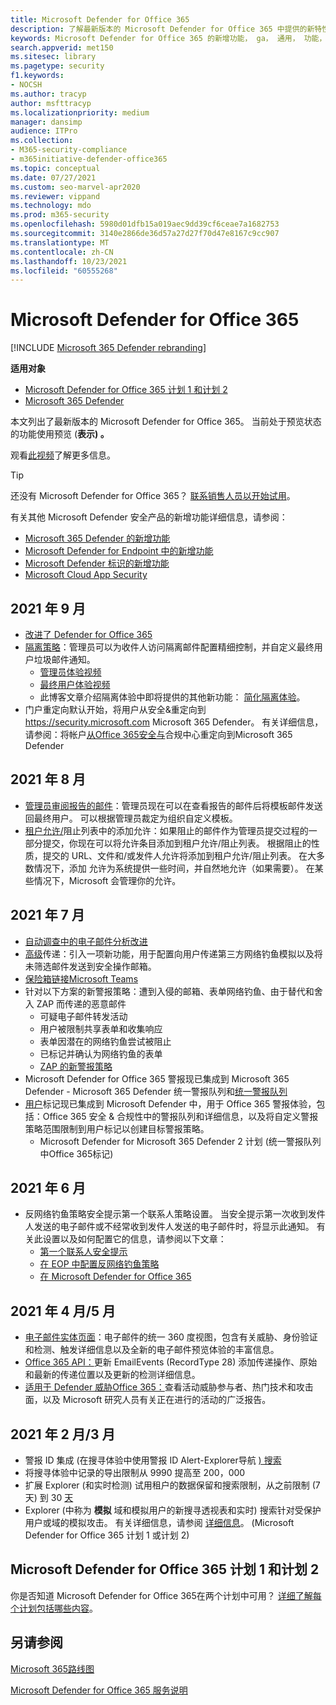 ```yaml
---
title: Microsoft Defender for Office 365
description: 了解最新版本的 Microsoft Defender for Office 365 中提供的新特性和功能。
keywords: Microsoft Defender for Office 365 的新增功能， ga， 通用， 功能， 可用， 新增
search.appverid: met150
ms.sitesec: library
ms.pagetype: security
f1.keywords:
- NOCSH
ms.author: tracyp
author: msfttracyp
ms.localizationpriority: medium
manager: dansimp
audience: ITPro
ms.collection:
- M365-security-compliance
- m365initiative-defender-office365
ms.topic: conceptual
ms.date: 07/27/2021
ms.custom: seo-marvel-apr2020
ms.reviewer: vippand
ms.technology: mdo
ms.prod: m365-security
ms.openlocfilehash: 5980d01dfb15a019aec9dd39cf6ceae7a1682753
ms.sourcegitcommit: 3140e2866de36d57a27d27f70d47e8167c9cc907
ms.translationtype: MT
ms.contentlocale: zh-CN
ms.lasthandoff: 10/23/2021
ms.locfileid: "60555268"
---
```

# <a name="whats-new-in-microsoft-defender-for-office-365"></a>Microsoft Defender for Office 365

[!INCLUDE [Microsoft 365 Defender rebranding](../includes/microsoft-defender-for-office.md)]

**适用对象**
- [Microsoft Defender for Office 365 计划 1 和计划 2](defender-for-office-365.md)
- [Microsoft 365 Defender](../defender/microsoft-365-defender.md)

本文列出了最新版本的 Microsoft Defender for Office 365。 当前处于预览状态的功能使用预览 (**表示) 。**

观看[此视频](https://www.youtube.com/watch?v=Tdz6KfruDGo&list=PL3ZTgFEc7LystRja2GnDeUFqk44k7-KXf&index=3)了解更多信息。

> [!TIP]
> 还没有 Microsoft Defender for Office 365？ [联系销售人员以开始试用](https://info.microsoft.com/ww-landing-M365SMB-web-contact.html)。

有关其他 Microsoft Defender 安全产品的新增功能详细信息，请参阅：

- [Microsoft 365 Defender 的新增功能](../defender/whats-new.md)
- [Microsoft Defender for Endpoint 中的新增功能](../defender-endpoint/whats-new-in-microsoft-defender-atp.md)
- [Microsoft Defender 标识的新增功能](/defender-for-identity/whats-new)
- [Microsoft Cloud App Security](/cloud-app-security/release-notes)

## <a name="september-2021"></a>2021 年 9 月

- [改进了 Defender for Office 365](https://techcommunity.microsoft.com/t5/microsoft-defender-for-office/improving-the-reporting-experience-in-microsoft-defender-for/ba-p/2760898)
- [隔离策略](quarantine-policies.md)：管理员可以为收件人访问隔离邮件配置精细控制，并自定义最终用户垃圾邮件通知。
  - [管理员体验视频](https://youtu.be/vnar4HowfpY)
  - [最终用户体验视频](https://youtu.be/s-vozLO43rI)
  - 此博客文章介绍隔离体验中即将提供的其他新功能： [简化隔离体验](https://techcommunity.microsoft.com/t5/microsoft-defender-for-office/simplifying-the-quarantine-experience/ba-p/2676388)。
- 门户重定向默认开始，将用户从安全&重定向到 <https://security.microsoft.com> Microsoft 365 Defender。 有关详细信息，请参阅：将帐户[从Office 365安全与](/microsoft-365/security/defender/microsoft-365-security-mdo-redirection)合规中心重定向到Microsoft 365 Defender

## <a name="august-2021"></a>2021 年 8 月

- [管理员审阅报告的邮件](admin-review-reported-message.md)：管理员现在可以在查看报告的邮件后将模板邮件发送回最终用户。 可以根据管理员裁定为组织自定义模板。
- [租户允许/](manage-tenant-allows.md)阻止列表中的添加允许：如果阻止的邮件作为管理员提交过程的一部分提交，你现在可以将允许条目添加到租户允许/阻止列表。 根据阻止的性质，提交的 URL、文件和/或发件人允许将添加到租户允许/阻止列表。 在大多数情况下，添加 允许为系统提供一些时间，并自然地允许（如果需要）。 在某些情况下，Microsoft 会管理你的允许。

## <a name="july-2021"></a>2021 年 7 月

- [自动调查中的电子邮件分析改进](email-analysis-investigations.md)
- [高级](configure-advanced-delivery.md)传递：引入一项新功能，用于配置向用户传递第三方网络钓鱼模拟以及将未筛选邮件发送到安全操作邮箱。
- [保险箱链接Microsoft Teams](safe-links.md#safe-links-settings-for-microsoft-teams)
- 针对以下方案的新警报策略：遭到入侵的邮箱、表单网络钓鱼、由于替代和舍入 ZAP 而传递的恶意邮件
  - 可疑电子邮件转发活动
  - 用户被限制共享表单和收集响应
  - 表单因潜在的网络钓鱼尝试被阻止
  - 已标记并确认为网络钓鱼的表单
  - [ZAP 的新警报策略](../../compliance/new-defender-alert-policies.md)
- Microsoft Defender for Office 365 警报现已集成到 Microsoft 365 Defender - Microsoft 365 Defender 统一警报队列和[统一警报队列](../defender/investigate-alerts.md)
- [用户](user-tags.md)标记现已集成到 Microsoft Defender 中，用于 Office 365 警报体验，包括：Office 365 安全 & 合规性中的警报队列和详细信息，以及将自定义警报策略范围限制到用户标记以创建目标警报策略。 
  - Microsoft Defender for Microsoft 365 Defender 2 计划 (统一警报队列中Office 365标记) 

## <a name="june-2021"></a>2021 年 6 月

- 反网络钓鱼策略安全提示第一个联系人策略设置。 当安全提示第一次收到发件人发送的电子邮件或不经常收到发件人发送的电子邮件时，将显示此通知。 有关此设置以及如何配置它的信息，请参阅以下文章：
  - [第一个联系人安全提示](set-up-anti-phishing-policies.md#first-contact-safety-tip)
  - [在 EOP 中配置反网络钓鱼策略](configure-anti-phishing-policies-eop.md)
  - [在 Microsoft Defender for Office 365](configure-mdo-anti-phishing-policies.md)

## <a name="aprilmay-2021"></a>2021 年 4 月/5 月

- [电子邮件实体页面](mdo-email-entity-page.md)：电子邮件的统一 360 度视图，包含有关威胁、身份验证和检测、触发详细信息以及全新的电子邮件预览体验的丰富信息。
- [Office 365 API：](/office/office-365-management-api/office-365-management-activity-api-schema#email-message-events)更新 EmailEvents (RecordType 28) 添加传递操作、原始和最新的传递位置以及更新的检测详细信息。
- [适用于 Defender 威胁Office 365：](/microsoft-365/security/defender/threat-analytics)查看活动威胁参与者、热门技术和攻击面，以及 Microsoft 研究人员有关正在进行的活动的广泛报告。

## <a name="februarymarch-2021"></a>2021 年 2 月/3 月

- 警报 ID 集成 (在搜寻体验中使用警报 ID Alert-Explorer导航 [) 搜索](threat-explorer.md)
- 将搜寻体验中记录的导出限制从 9990 提高至 200，000 [](threat-explorer.md)
- 扩展 Explorer (和实时检测) 试用租户的数据保留和搜索限制，从之前限制 (7 天) 到 30 [天](threat-explorer.md)
- Explorer (中称为 **模拟** 域和模拟用户的新搜寻透视表和实时) 搜索针对受保护用户或域的模拟攻击。 有关详细信息，请参阅 [详细信息](threat-explorer.md#view-phishing-emails-sent-to-impersonated-users-and-domains)。  (Microsoft Defender for Office 365 计划 1 或计划 2) 


## <a name="microsoft-defender-for-office-365-plan-1-and-plan-2"></a>Microsoft Defender for Office 365 计划 1 和计划 2

你是否知道 Microsoft Defender for Office 365在两个计划中可用？ [详细了解每个计划包括哪些内容](defender-for-office-365.md#microsoft-defender-for-office-365-plan-1-and-plan-2)。

## <a name="see-also"></a>另请参阅

[Microsoft 365路线图](https://www.microsoft.com/microsoft-365/roadmap)

[Microsoft Defender for Office 365 服务说明](/office365/servicedescriptions/office-365-advanced-threat-protection-service-description)
